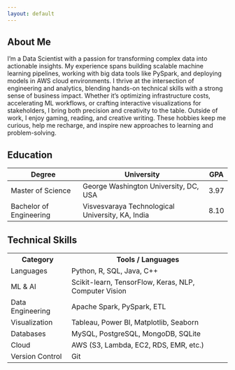 ```yaml
---
layout: default
---
```


## About Me
<div class="justify-text">
I’m a Data Scientist with a passion for transforming complex data into actionable insights. My experience spans building scalable machine learning pipelines, working with big data tools like PySpark, and deploying models in AWS cloud environments. I thrive at the intersection of engineering and analytics, blending hands-on technical skills with a strong sense of business impact. Whether it’s optimizing infrastructure costs, accelerating ML workflows, or crafting interactive visualizations for stakeholders, I bring both precision and creativity to the table. Outside of work, I enjoy gaming, reading, and creative writing. These hobbies keep me curious, help me recharge, and inspire new approaches to learning and problem-solving.
</div>


## Education
<table>
  <thead>
    <tr>
      <th>Degree</th>
      <th>University</th>
      <th>GPA</th>
    </tr>
  </thead>
  <tbody>
    <tr>
      <td>Master of Science</td>
      <td>George Washington University, DC, USA</td>
      <td>3.97</td>
    </tr>
    <tr>
      <td>Bachelor of Engineering</td>
      <td>Visvesvaraya Technological University, KA, India</td>
      <td>8.10</td>
    </tr>
  </tbody>
</table>


## Technical Skills
<table class="skills-table">
  <tr>
    <th>Category</th>
    <th>Tools / Languages</th>
  </tr>
  <tr>
    <td>Languages</td>
    <td>Python, R, SQL, Java, C++</td>
  </tr>
  <tr>
    <td>ML & AI</td>
    <td>Scikit-learn, TensorFlow, Keras, NLP, Computer Vision</td>
  </tr>
  <tr>
    <td>Data Engineering</td>
    <td>Apache Spark, PySpark, ETL</td>
  </tr>
  <tr>
    <td>Visualization</td>
    <td>Tableau, Power BI, Matplotlib, Seaborn</td>
  </tr>
  <tr>
    <td>Databases</td>
    <td>MySQL, PostgreSQL, MongoDB, SQLite</td>
  </tr>
  <tr>
    <td>Cloud</td>
    <td>AWS (S3, Lambda, EC2, RDS, EMR, etc.)</td>
  </tr>
  <tr>
    <td>Version Control</td>
    <td>Git</td>
  </tr>
</table>
